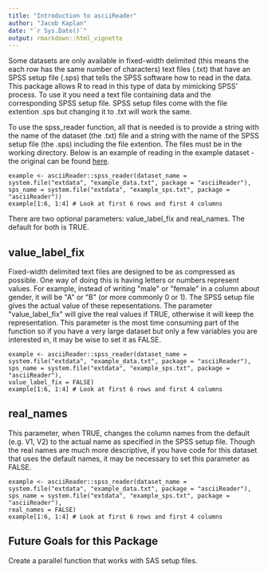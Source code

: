 ```yaml
---
title: "Introduction to asciiReader"
author: "Jacob Kaplan"
date: "`r Sys.Date()`"
output: rmarkdown::html_vignette
---
```


Some datasets are only available in fixed-width delimited  (this means the each row has the same number of characters) text files (.txt) that have an SPSS setup file (.sps) that tells the SPSS software how to read in the data. This package allows R to read in this type of data by mimicking SPSS' process. To use it you need a text file containing data and the corresponding SPSS setup file. SPSS setup files come with the file extention .sps but changing it to .txt will work the same.


To use the spss_reader function, all that is needed is to provide a string with the name of the dataset (the .txt) file and a string with the name of the SPSS setup file (the .sps) including the file extention. The files must be in the working directory. Below is an example of reading in the example dataset - the original can be found [here](https://www.icpsr.umich.edu/icpsrweb/NACJD/studies/9327?q=&restrictionType%5B0%5D=Public+Use&classification%5B0%5D=NACJD.IX.*&dataFormat%5B0%5D=SPSS).
```{r}
example <- asciiReader::spss_reader(dataset_name = system.file("extdata", "example_data.txt", package = "asciiReader"),
sps_name = system.file("extdata", "example_sps.txt", package = "asciiReader"))
example[1:6, 1:4] # Look at first 6 rows and first 4 columns
```
There are two optional parameters: value_label_fix and real_names. The default for both is TRUE.

## value_label_fix
Fixed-width delimited text files are designed to be as compressed as possible. One way of doing this is having letters or numbers represent values. For example, instead of writing "male" or "female" in a column about gender, it will be "A" or "B" (or more commonly 0 or 1). The SPSS setup file gives the actual value of these repesentations. The parameter "value_label_fix" will give the real values if TRUE, otherwise it will keep the representation. This parameter is the most time consuming part of the function so if you have a very large dataset but only a few variables you are interested in, it may be wise to set it as FALSE.

```{r}
example <- asciiReader::spss_reader(dataset_name = system.file("extdata", "example_data.txt", package = "asciiReader"),
sps_name = system.file("extdata", "example_sps.txt", package = "asciiReader"),
value_label_fix = FALSE)
example[1:6, 1:4] # Look at first 6 rows and first 4 columns
```
## real_names
This parameter, when TRUE, changes the column names from the default (e.g. V1, V2) to the actual name as specified in the SPSS setup file. Though the real names are much more descriptive, if you have code for this dataset that uses the default names, it may be necessary to set this parameter as FALSE.
```{r}
example <- asciiReader::spss_reader(dataset_name = system.file("extdata", "example_data.txt", package = "asciiReader"),
sps_name = system.file("extdata", "example_sps.txt", package = "asciiReader"),
real_names = FALSE)
example[1:6, 1:4] # Look at first 6 rows and first 4 columns
```

## Future Goals for this Package
Create a parallel function that works with SAS setup files.
